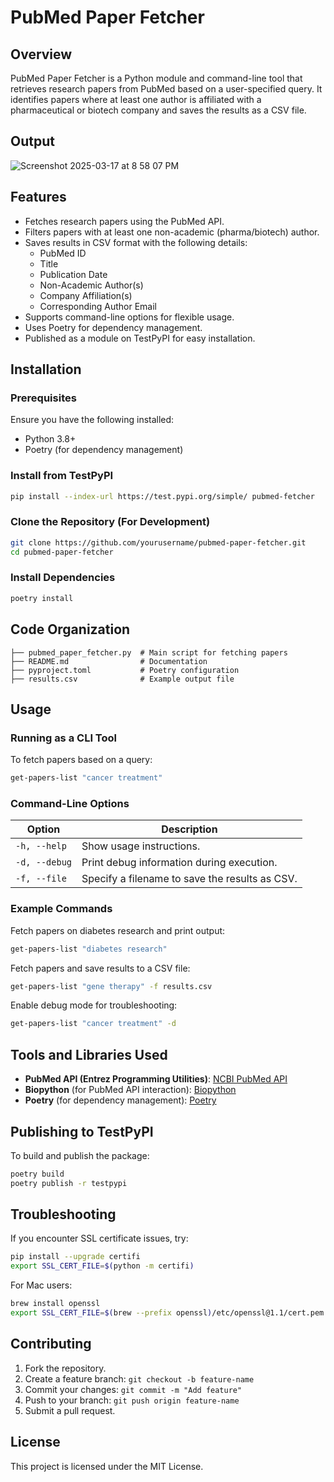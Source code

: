 # PubMed Paper Fetcher

## Overview
PubMed Paper Fetcher is a Python module and command-line tool that retrieves research papers from PubMed based on a user-specified query. It identifies papers where at least one author is affiliated with a pharmaceutical or biotech company and saves the results as a CSV file.

## Output
![Screenshot 2025-03-17 at 8 58 07 PM](https://github.com/user-attachments/assets/07807607-9a9a-4c93-a7a4-0b8dd4f99a00)


## Features
- Fetches research papers using the PubMed API.
- Filters papers with at least one non-academic (pharma/biotech) author.
- Saves results in CSV format with the following details:
  - PubMed ID
  - Title
  - Publication Date
  - Non-Academic Author(s)
  - Company Affiliation(s)
  - Corresponding Author Email
- Supports command-line options for flexible usage.
- Uses Poetry for dependency management.
- Published as a module on TestPyPI for easy installation.

## Installation
### Prerequisites
Ensure you have the following installed:
- Python 3.8+
- Poetry (for dependency management)

### Install from TestPyPI
```sh
pip install --index-url https://test.pypi.org/simple/ pubmed-fetcher
```

### Clone the Repository (For Development)
```sh
git clone https://github.com/yourusername/pubmed-paper-fetcher.git
cd pubmed-paper-fetcher
```

### Install Dependencies
```sh
poetry install
```

## Code Organization
```
├── pubmed_paper_fetcher.py  # Main script for fetching papers
├── README.md                # Documentation
├── pyproject.toml           # Poetry configuration
├── results.csv              # Example output file
```

## Usage
### Running as a CLI Tool
To fetch papers based on a query:
```sh
get-papers-list "cancer treatment"
```

### Command-Line Options
| Option       | Description                                      |
|-------------|-------------------------------------------------|
| `-h, --help` | Show usage instructions.                        |
| `-d, --debug` | Print debug information during execution.      |
| `-f, --file`  | Specify a filename to save the results as CSV. |

### Example Commands
Fetch papers on diabetes research and print output:
```sh
get-papers-list "diabetes research"
```

Fetch papers and save results to a CSV file:
```sh
get-papers-list "gene therapy" -f results.csv
```

Enable debug mode for troubleshooting:
```sh
get-papers-list "cancer treatment" -d
```

## Tools and Libraries Used
- **PubMed API (Entrez Programming Utilities)**: [NCBI PubMed API](https://www.ncbi.nlm.nih.gov/books/NBK25501/)
- **Biopython** (for PubMed API interaction): [Biopython](https://biopython.org/)
- **Poetry** (for dependency management): [Poetry](https://python-poetry.org/)

## Publishing to TestPyPI
To build and publish the package:
```sh
poetry build
poetry publish -r testpypi
```

## Troubleshooting
If you encounter SSL certificate issues, try:
```sh
pip install --upgrade certifi
export SSL_CERT_FILE=$(python -m certifi)
```
For Mac users:
```sh
brew install openssl
export SSL_CERT_FILE=$(brew --prefix openssl)/etc/openssl@1.1/cert.pem
```

## Contributing
1. Fork the repository.
2. Create a feature branch: `git checkout -b feature-name`
3. Commit your changes: `git commit -m "Add feature"`
4. Push to your branch: `git push origin feature-name`
5. Submit a pull request.

## License
This project is licensed under the MIT License.


